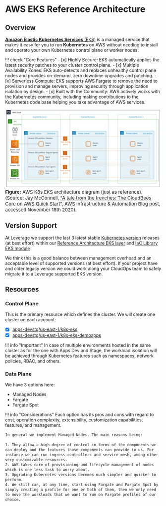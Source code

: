 # AWS EKS Reference Architecture

## Overview
[**Amazon Elastic Kubernetes Services** (EKS)](https://aws.amazon.com/eks/) is a managed service that makes it easy for you 
to run **Kubernetes** on AWS without needing to install and operate your own Kubernetes control plane or worker nodes. 

!!! check "Core Features"
    - [x] Highly Secure: EKS automatically applies the latest security patches to your cluster control plane. 
    - [x] Multiple Availability Zones: EKS auto-detects and replaces unhealthy control plane nodes and provides on-demand,
     zero downtime upgrades and patching.
    - [x] Serverless Compute: EKS supports AWS Fargate to remove the need to provision and manage servers, improving
     security through application isolation by design. 
    - [x] Built with the Community: AWS actively works with the Kubernetes community, including making contributions to the
     Kubernetes code base helping you take advantage of AWS services.

<div class="hide-on-mobile">
<img alt="leverage-aws-eks" src="/assets/images/diagrams/aws-k8s-eks.png" style="width:950px" title="Leverage">

<figcaption style="font-size:15px">
<b>Figure:</b> AWS K8s EKS architecture diagram (just as reference).
(Source: Jay McConnell, 
<a href="https://aws.amazon.com/blogs/infrastructure-and-automation/a-tale-from-the-trenches-the-cloudbees-core-on-aws-quick-start/">
"A tale from the trenches: The CloudBees Core on AWS Quick Start"</a>,
AWS Infrastructure & Automation Blog post, accessed November 18th 2020).
</figcaption>
</div>

## Version Support
At Leverage we support the last 3 latest stable 
[Kubernetes version](https://docs.aws.amazon.com/eks/latest/userguide/kubernetes-versions.html) releases (at best effort)
within our
[Reference Architecture EKS layer](https://github.com/binbashar/le-tf-infra-aws/tree/master/apps-devstg/us-east-1/k8s-eks) 
and [IaC Library EKS module](https://github.com/binbashar/terraform-aws-eks)

We think this is a good balance between management overhead and an acceptable level of 
supported versions (at best effort). If your project have and older legacy version we could work along
your CloudOps team to safely migrate it to a Leverage supported EKS version.

## Resources

### Control Plane
This is the primary resource which defines the cluster. We will create one cluster on each
account:

- [x] [apps-devstg/us-east-1/k8s-eks](https://github.com/binbashar/le-tf-infra-aws/tree/master/apps-devstg/us-east-1/k8s-eks)
- [x] [apps-devstg/us-east-1/k8s-eks-demoapps](https://github.com/binbashar/le-tf-infra-aws/tree/master/apps-devstg/us-east-1/k8s-eks-demoapps)

!!! info "Important" 
    In case of multiple environments hosted in the same cluster as for the one with
    Apps Dev and Stage, the workload isolation will be achieved through Kubernetes
    features such as namespaces, network policies, RBAC, and others.

### Data Plane
We have 3 options here: 

- Managed Nodes
- Fargate
- Fargate Spot 

!!! info "Considerations" 
    Each option has its pros and cons with regard to cost, operation complexity, extensibility,
    customization capabilities, features, and management.

    In general we implement Managed Nodes. The main reasons being:
    
    1. They allow a high degree of control in terms of the components we can deploy and the features those components can provide to us. For instance we can run ingress controllers and service mesh, among other very customizable resources.
    2. AWS takes care of provisioning and lifecycle management of nodes which is one less task to worry about.
    3. Upgrading Kubernetes versions becomes much simpler and quicker to perform.
    4. We still can, at any time, start using Fargate and Fargate Spot by simply creating a profile for one or both of them, then we only need to move the workloads that we want to run on Fargate profiles of our choice.
